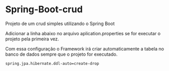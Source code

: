 # Spring-Boot-crud
Projeto de um crud simples utilizando o Spring Boot 



Adicionar a linha abaixo no arquivo aplication.properties se for executar o projeto pela primeira vez.

Com essa configuração o Framework irá criar automaticamente a tabela no banco de dados sempre que o projeto for executado.

```
spring.jpa.hibernate.ddl-auto=create-drop
```
